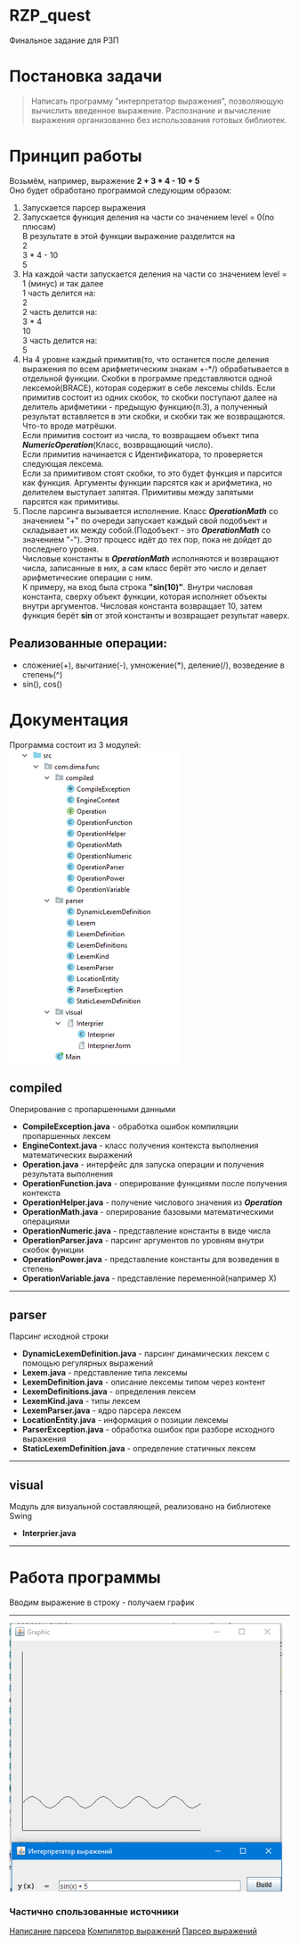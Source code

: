 # RZP_quest
Финальное задание для РЗП

# Постановка задачи
> Написать программу "интерпретатор выражения", позволяющую вычислить введенное выражение. Распознание и вычисление выражения организованно без использования готовых библиотек.

# Принцип работы
Возьмём, например, выражение **2 + 3 * 4 - 10 + 5**  
Оно будет обработано программой следующим образом:  
1.	Запускается парсер выражения  
2.	Запускается функция деления на части со значением level = 0(по плюсам)  
В результате в этой функции выражение разделится на  
2  
3 * 4 - 10  
5  
3.	На каждой части запускается деления на части со значением level = 1 (минус) и так далее  
1 часть делится на:  
2  
2 часть делится на:  
3 * 4  
10  
3 часть делится на:  
5  
4.	На 4 уровне каждый примитив(то, что останется после деления выражения по всем арифметическим знакам +-*/) обрабатывается в отдельной функции. Скобки в программе представляются одной лексемой(BRACE), которая содержит в себе лексемы childs. Если примитив состоит из одних скобок, то скобки поступают далее на делитель арифметики - предыщую функцию(п.3), а полученный результат вставляется в эти скобки, и скобки так же возвращаются. Что-то вроде матрёшки.  
Если примитив состоит из числа, то возвращаем объект типа ***NumericOperation***(Класс, возвращающий число).  
Если примитив начинается с Идентификатора, то проверяется следующая лексема.  
Если за примитивом стоят скобки, то это будет функция и парсится как функция. Аргументы функции парсятся как и арифметика, но делителем выступает запятая. Примитивы между запятыми парсятся как примитивы.
5.	После парсинга вызывается исполнение. Класс ***OperationMath*** со значением "+" по очереди запускает каждый свой подобъект и складывает их между собой.(Подобъект - это ***OperationMath*** со значением "-"). Этот процесс идёт до тех пор, пока не дойдет до последнего уровня.  
Числовые константы в  ***OperationMath*** исполняются и возвращают числа, записанные в них, а сам класс берёт это число и делает арифметические операции с ним.  
К примеру, на вход была строка **"sin(10)"**. Внутри числовая константа, сверху объект функции, которая исполняет объекты внутри аргументов. Числовая константа возвращает 10, затем функция берёт **sin** от этой константы и возвращает результат наверх.  
## Реализованные операции:
- сложение(+), вычитание(-), умножение(*), деление(/), возведение в степень(^)
- sin(), cos()

# Документация
Программа состоит из 3 модулей:  
![Image](structure.png "Структура")  

## compiled  
Оперирование с пропаршенными данными  
- **CompileException.java** - обработка ошибок компиляции пропаршенных лексем
- **EngineContext.java** - класс получения контекста выполнения математических выражений
- **Operation.java** - интерфейс для запуска операции и получения результата выполнения
- **OperationFunction.java** - оперирование функциями после получения контекста 
- **OperationHelper.java** - получение числового значения из ***Operation***
- **OperationMath.java** - оперирование базовыми математическими операциями
- **OperationNumeric.java** - представление константы в виде числа
- **OperationParser.java** - парсинг аргументов по уровням внутри скобок функции
- **OperationPower.java** - представление константы для возведения в степень
- **OperationVariable.java** - представление переменной(например Х)
____
## parser  
Парсинг исходной строки  
- **DynamicLexemDefinition.java** - парсинг динамических лексем с помощью регулярных выражений
- **Lexem.java** - представление типа лексемы
- **LexemDefinition.java** - описание лексемы типом через контент 
- **LexemDefinitions.java** - определения лексем
- **LexemKind.java** - типы лексем
- **LexemParser.java** - ядро парсера лексем
- **LocationEntity.java** - информация о позиции лексемы
- **ParserException.java** - обработка ошибок при разборе исходного выражения
- **StaticLexemDefinition.java** - определение статичных лексем
____
## visual
Модуль для визуальной составляющей, реализовано на библиотеке Swing
- **Interprier.java**
____
 
# Работа программы
Вводим выражение в строку - получаем график
____

![Image](sample.png "Example")

### Частично спользованные источники  
[Написание парсера](https://habrahabr.ru/post/202622/ "Хабр1")
[Компилятор выражений](https://habrahabr.ru/post/50139/ "Хабр2")
[Парсер выражений](https://habrahabr.ru/post/50158/ "Хабр3")